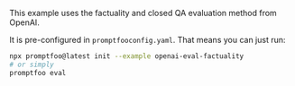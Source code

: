 This example uses the factuality and closed QA evaluation method from OpenAI.

It is pre-configured in `promptfooconfig.yaml`. That means you can just run:

```bash
npx promptfoo@latest init --example openai-eval-factuality
# or simply
promptfoo eval
```
